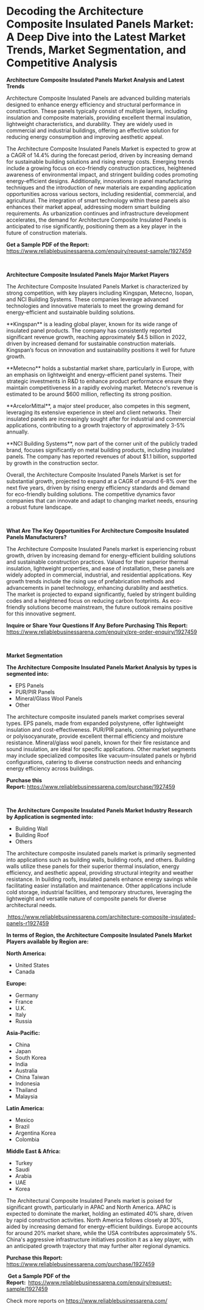<p><h1>Decoding the Architecture Composite Insulated Panels Market: A Deep Dive into the Latest Market Trends, Market Segmentation, and Competitive Analysis</h1></p><p><strong>Architecture Composite Insulated Panels Market Analysis and Latest Trends</strong></p>
<p><p>Architecture Composite Insulated Panels are advanced building materials designed to enhance energy efficiency and structural performance in construction. These panels typically consist of multiple layers, including insulation and composite materials, providing excellent thermal insulation, lightweight characteristics, and durability. They are widely used in commercial and industrial buildings, offering an effective solution for reducing energy consumption and improving aesthetic appeal.</p><p>The Architecture Composite Insulated Panels Market is expected to grow at a CAGR of 14.4% during the forecast period, driven by increasing demand for sustainable building solutions and rising energy costs. Emerging trends include a growing focus on eco-friendly construction practices, heightened awareness of environmental impact, and stringent building codes promoting energy-efficient designs. Additionally, innovations in panel manufacturing techniques and the introduction of new materials are expanding application opportunities across various sectors, including residential, commercial, and agricultural. The integration of smart technology within these panels also enhances their market appeal, addressing modern smart building requirements. As urbanization continues and infrastructure development accelerates, the demand for Architecture Composite Insulated Panels is anticipated to rise significantly, positioning them as a key player in the future of construction materials.</p></p>
<p><strong>Get a Sample PDF of the Report:&nbsp;</strong> <a href="https://www.reliablebusinessarena.com/enquiry/request-sample/1927459?utm_campaign=3457&utm_medium=2&utm_source=Github&utm_content=ia&utm_term=28032025&utm_id=architecture-composite-insulated-panels">https://www.reliablebusinessarena.com/enquiry/request-sample/1927459</a></p>
<p>&nbsp;</p>
<p><strong>Architecture Composite Insulated Panels Major Market Players</strong></p>
<p><p>The Architecture Composite Insulated Panels Market is characterized by strong competition, with key players including Kingspan, Metecno, Isopan, and NCI Building Systems. These companies leverage advanced technologies and innovative materials to meet the growing demand for energy-efficient and sustainable building solutions.</p><p>**Kingspan** is a leading global player, known for its wide range of insulated panel products. The company has consistently reported significant revenue growth, reaching approximately $4.5 billion in 2022, driven by increased demand for sustainable construction materials. Kingspan’s focus on innovation and sustainability positions it well for future growth.</p><p>**Metecno** holds a substantial market share, particularly in Europe, with an emphasis on lightweight and energy-efficient panel systems. Their strategic investments in R&D to enhance product performance ensure they maintain competitiveness in a rapidly evolving market. Metecno's revenue is estimated to be around $600 million, reflecting its strong position.</p><p>**ArcelorMittal**, a major steel producer, also competes in this segment, leveraging its extensive experience in steel and client networks. Their insulated panels are increasingly sought after for industrial and commercial applications, contributing to a growth trajectory of approximately 3-5% annually.</p><p>**NCI Building Systems**, now part of the corner unit of the publicly traded brand, focuses significantly on metal building products, including insulated panels. The company has reported revenues of about $1.1 billion, supported by growth in the construction sector.</p><p>Overall, the Architecture Composite Insulated Panels Market is set for substantial growth, projected to expand at a CAGR of around 6-8% over the next five years, driven by rising energy efficiency standards and demand for eco-friendly building solutions. The competitive dynamics favor companies that can innovate and adapt to changing market needs, ensuring a robust future landscape.</p></p>
<p>&nbsp;</p>
<p><strong>What Are The Key Opportunities For Architecture Composite Insulated Panels Manufacturers?</strong></p>
<p><p>The Architecture Composite Insulated Panels market is experiencing robust growth, driven by increasing demand for energy-efficient building solutions and sustainable construction practices. Valued for their superior thermal insulation, lightweight properties, and ease of installation, these panels are widely adopted in commercial, industrial, and residential applications. Key growth trends include the rising use of prefabrication methods and advancements in panel technology, enhancing durability and aesthetics. The market is projected to expand significantly, fueled by stringent building codes and a heightened focus on reducing carbon footprints. As eco-friendly solutions become mainstream, the future outlook remains positive for this innovative segment.</p></p>
<p><strong>Inquire or Share Your Questions If Any Before Purchasing This Report:</strong> <a href="https://www.reliablebusinessarena.com/enquiry/pre-order-enquiry/1927459?utm_campaign=3457&utm_medium=2&utm_source=Github&utm_content=ia&utm_term=28032025&utm_id=architecture-composite-insulated-panels">https://www.reliablebusinessarena.com/enquiry/pre-order-enquiry/1927459</a></p>
<p>&nbsp;</p>
<p><strong>Market Segmentation</strong></p>
<p><strong>The Architecture Composite Insulated Panels Market Analysis by types is segmented into:</strong></p>
<p><ul><li>EPS Panels</li><li>PUR/PIR Panels</li><li>Mineral/Glass Wool Panels</li><li>Other</li></ul></p>
<p><p>The architecture composite insulated panels market comprises several types. EPS panels, made from expanded polystyrene, offer lightweight insulation and cost-effectiveness. PUR/PIR panels, containing polyurethane or polyisocyanurate, provide excellent thermal efficiency and moisture resistance. Mineral/glass wool panels, known for their fire resistance and sound insulation, are ideal for specific applications. Other market segments may include specialized composites like vacuum-insulated panels or hybrid configurations, catering to diverse construction needs and enhancing energy efficiency across buildings.</p></p>
<p><strong>Purchase this Report:&nbsp;</strong><a href="https://www.reliablebusinessarena.com/purchase/1927459?utm_campaign=3457&utm_medium=2&utm_source=Github&utm_content=ia&utm_term=28032025&utm_id=architecture-composite-insulated-panels">https://www.reliablebusinessarena.com/purchase/1927459</a></p>
<p>&nbsp;</p>
<p><strong>The Architecture Composite Insulated Panels Market Industry Research by Application is segmented into:</strong></p>
<p><ul><li>Building Wall</li><li>Building Roof</li><li>Others</li></ul></p>
<p><p>The architecture composite insulated panels market is primarily segmented into applications such as building walls, building roofs, and others. Building walls utilize these panels for their superior thermal insulation, energy efficiency, and aesthetic appeal, providing structural integrity and weather resistance. In building roofs, insulated panels enhance energy savings while facilitating easier installation and maintenance. Other applications include cold storage, industrial facilities, and temporary structures, leveraging the lightweight and versatile nature of composite panels for diverse architectural needs.</p></p>
<p><a href="https://www.reliablebusinessarena.com/architecture-composite-insulated-panels-r1927459?utm_campaign=3457&utm_medium=2&utm_source=Github&utm_content=ia&utm_term=28032025&utm_id=architecture-composite-insulated-panels">&nbsp;https://www.reliablebusinessarena.com/architecture-composite-insulated-panels-r1927459</a></p>
<p><strong>In terms of Region, the Architecture Composite Insulated Panels Market Players available by Region are:</strong></p>
<p>
    <p> <strong> North America: </strong>
        <ul>
            <li>United States</li>
            <li>Canada</li>
        </ul>
        </p> 
    <p> <strong> Europe: </strong>
        <ul>
            <li>Germany</li>
            <li>France</li>
            <li>U.K.</li>
            <li>Italy</li>
            <li>Russia</li>
        </ul>
        </p> 
    <p> <strong> Asia-Pacific: </strong>
        <ul>
            <li>China</li>
            <li>Japan</li>
            <li>South Korea</li>
            <li>India</li>
            <li>Australia</li>
            <li>China Taiwan</li>
            <li>Indonesia</li>
            <li>Thailand</li>
            <li>Malaysia</li>
        </ul>
        </p> 
    <p> <strong> Latin America: </strong>
        <ul>
            <li>Mexico</li>
            <li>Brazil</li>
            <li>Argentina Korea</li>
            <li>Colombia</li>
        </ul>
        </p> 
    <p> <strong> Middle East & Africa: </strong>
        <ul>
            <li>Turkey</li>
            <li>Saudi</li>
            <li>Arabia</li>
            <li>UAE</li>
            <li>Korea</li>
        </ul>
    </p>
    </p>
<p><p>The Architectural Composite Insulated Panels market is poised for significant growth, particularly in APAC and North America. APAC is expected to dominate the market, holding an estimated 40% share, driven by rapid construction activities. North America follows closely at 30%, aided by increasing demand for energy-efficient buildings. Europe accounts for around 20% market share, while the USA contributes approximately 5%. China's aggressive infrastructure initiatives position it as a key player, with an anticipated growth trajectory that may further alter regional dynamics.</p></p>
<p><strong>Purchase this Report: </strong><a href="https://www.reliablebusinessarena.com/purchase/1927459?utm_campaign=3457&utm_medium=2&utm_source=Github&utm_content=ia&utm_term=28032025&utm_id=architecture-composite-insulated-panels">https://www.reliablebusinessarena.com/purchase/1927459</a></p>
<p>&nbsp;<strong>Get a Sample PDF of the Report:&nbsp;&nbsp;</strong><a href="https://www.reliablebusinessarena.com/enquiry/request-sample/1927459?utm_campaign=3457&utm_medium=2&utm_source=Github&utm_content=ia&utm_term=28032025&utm_id=architecture-composite-insulated-panels">https://www.reliablebusinessarena.com/enquiry/request-sample/1927459</a></p>
<p><strong></strong></p>
<p>Check more reports on <a href="https://www.reliablebusinessarena.com/?utm_campaign=3457&utm_medium=2&utm_source=Github&utm_content=ia&utm_term=28032025&utm_id=architecture-composite-insulated-panels">https://www.reliablebusinessarena.com/</a></p>
